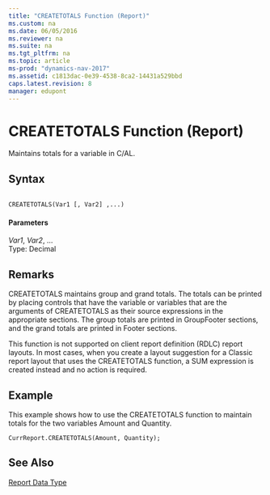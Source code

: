 ```yaml
---
title: "CREATETOTALS Function (Report)"
ms.custom: na
ms.date: 06/05/2016
ms.reviewer: na
ms.suite: na
ms.tgt_pltfrm: na
ms.topic: article
ms-prod: "dynamics-nav-2017"
ms.assetid: c1813dac-0e39-4538-8ca2-14431a529bbd
caps.latest.revision: 8
manager: edupont
---
```

# CREATETOTALS Function (Report)
Maintains totals for a variable in C\/AL.  
  
## Syntax  
  
```  
  
CREATETOTALS(Var1 [, Var2] ,...)  
```  
  
#### Parameters  
 *Var1*, *Var2*, …  
 Type: Decimal  
  
## Remarks  
 CREATETOTALS maintains group and grand totals. The totals can be printed by placing controls that have the variable or variables that are the arguments of CREATETOTALS as their source expressions in the appropriate sections. The group totals are printed in GroupFooter sections, and the grand totals are printed in Footer sections.  
  
 This function is not supported on client report definition \(RDLC\) report layouts. In most cases, when you create a layout suggestion for a Classic report layout that uses the CREATETOTALS function, a SUM expression is created instead and no action is required.  
  
## Example  
 This example shows how to use the CREATETOTALS function to maintain totals for the two variables Amount and Quantity.  
  
```  
CurrReport.CREATETOTALS(Amount, Quantity);  
```  
  
## See Also  
 [Report Data Type](Report-Data-Type.md)